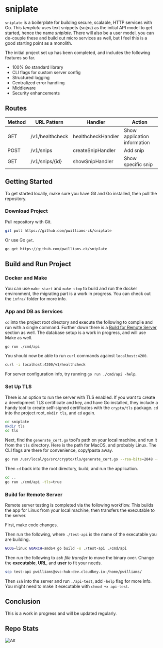 # sniplate

`sniplate` is a boilerplate for building secure, scalable, HTTP services with
Go. This _template_ uses text snippets (_snips_) as the initial API model to get
started, hence the name _sniplate_. There will also be a user model, you can
de-couple these and build out micro services as well, but I feel this is a good
starting point as a monolith.

The initial project set up has been completed, and includes the following
features so far.

- 100% Go standard library
- CLI flags for custom server config
- Structured logging
- Centralized error handling
- Middleware
- Security enhancements

## Routes

| Method | URL Pattern     | Handler            | Action                       |
| ------ | --------------- | ------------------ | ---------------------------- |
| GET    | /v1/healthcheck | healthcheckHandler | Show application information |
| POST   | /v1/snips       | createSnipHandler  | Add snip                     |
| GET    | /v1/snips/{id}  | showSnipHandler    | Show specific snip           |

## Getting Started

To get started locally, make sure you have Git and Go installed, then pull the
repository.

### Download Project

Pull repository with Git.

```bash
git pull https://github.com/pwilliams-ck/sniplate
```

Or use Go `get`.

```bash
go get https://github.com/pwilliams-ck/sniplate
```

## Build and Run Project

### Docker and Make

You can use `make start` and `make stop` to build and run the docker
environment, the migrating part is a work in progress. You can check out the
`infra/` folder for more info.

### App and DB as Services

`cd` into the project root directory and execute the following to compile and
run with a single command. Further down there is a
[Build for Remote Server](#build-for-remote-server) section as well. The
database setup is a work in progress, and will use Make as well.

```bash
go run ./cmd/api
```

You should now be able to run `curl` commands against `localhost:4200`.

```bash
curl -i localhost:4200/v1/healthcheck
```

For server configuration info, try running `go run ./cmd/api -help`.

### Set Up TLS

There is an option to run the server with TLS enabled. If you want to create a
development TLS certificate and key, and have Go installed, they include a handy
tool to create self-signed certificates with the `crypto/tls` package. `cd` into
the project root, `mkdir tls`, and `cd` again.

```bash
cd sniplate
mkdir tls
cd tls
```

Next, find the `generate_cert.go` tool's path on your local machine, and run it
from the `tls` directory. Here is the path for MacOS, and probably Linux. The
CLI flags are there for convenience, copy/pasta away.

```bash
go run /usr/local/go/src/crypto/tls/generate_cert.go --rsa-bits=2048 --host=localhost
```

Then `cd` back into the root directory, build, and run the application.

```bash
cd ..
go run ./cmd/api -tls=true
```

### Build for Remote Server

Remote server testing is completed via the following workflow. This builds the
app for Linux from your local machine, then transfers the executable to the
server.

First, make code changes.

Then run the following, where `./test-api` is the name of the executable you are
building.

```bash
GOOS=linux GOARCH=amd64 go build -o ./test-api ./cmd/api
```

Then run the following to _ssh file transfer_ to move the binary over. Change
the **executable**, **URL**, and **user** to fit your needs.

```bash
scp test-api pwilliams@svc-hub-dev.cloudkey.io:/home/pwilliams/
```

Then `ssh` into the server and run `./api-test`, add `-help` flag for more info.
You might need to make it executable with `chmod +x api-test`.

## Conclusion

This is a work in progress and will be updated regularly.

## Repo Stats

![Alt](https://repobeats.axiom.co/api/embed/dc98269af7e484f0897e78fc1adca4f09a810859.svg "Repobeats analytics image")
